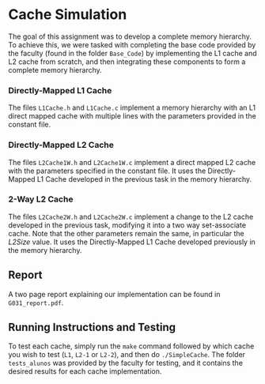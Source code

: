 # Cache Simulation

The goal of this assignment was to develop a complete memory hierarchy. To achieve this, we were tasked with completing the base code provided by the faculty (found in the folder `Base_Code`) by implementing the L1 cache and L2 cache from scratch, and then integrating these components to form a complete memory hierarchy.

### Directly-Mapped L1 Cache

The files `L1Cache.h` and `L1Cache.c` implement a memory hierarchy with an L1 direct mapped cache with multiple lines with the parameters provided in the constant file.

### Directly-Mapped L2 Cache

The files `L2Cache1W.h` and `L2Cache1W.c` implement a direct mapped L2 cache with the parameters specified in the constant file. It uses the Directly-Mapped L1 Cache developed in the previous task in the memory hierarchy.

### 2-Way L2 Cache

The files `L2Cache2W.h` and `L2Cache2W.c` implement a change to the L2 cache developed in the previous task, modifying it into a two way set-associate cache. Note that the other parameters remain the same, in particular the _L2Size_ value. It uses the Directly-Mapped L1 Cache developed previously in the memory hierarchy.

## Report

A two page report explaining our implementation can be found in `G031_report.pdf`.

## Running Instructions and Testing

To test each cache, simply run the `make` command followed by which cache you wish to test (`L1`, `L2-1` or `L2-2`), and then do `./SimpleCache`. The folder `tests_alunos` was provided by the faculty for testing, and it contains the desired results for each cache implementation.
